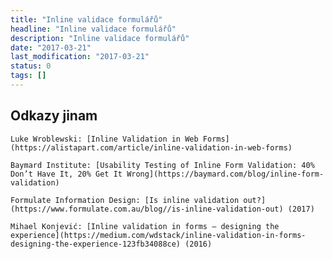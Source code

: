 ```yaml
---
title: "Inline validace formulářů"
headline: "Inline validace formulářů"
description: "Inline validace formulářů"
date: "2017-03-21"
last_modification: "2017-03-21"
status: 0
tags: []
---
```


## Odkazy jinam

    Luke Wroblewski: [Inline Validation in Web Forms](https://alistapart.com/article/inline-validation-in-web-forms)

    Baymard Institute: [Usability Testing of Inline Form Validation: 40% Don’t Have It, 20% Get It Wrong](https://baymard.com/blog/inline-form-validation)

    Formulate Information Design: [Is inline validation out?](https://www.formulate.com.au/blog//is-inline-validation-out) (2017)

    Mihael Konjević: [Inline validation in forms — designing the experience](https://medium.com/wdstack/inline-validation-in-forms-designing-the-experience-123fb34088ce) (2016)